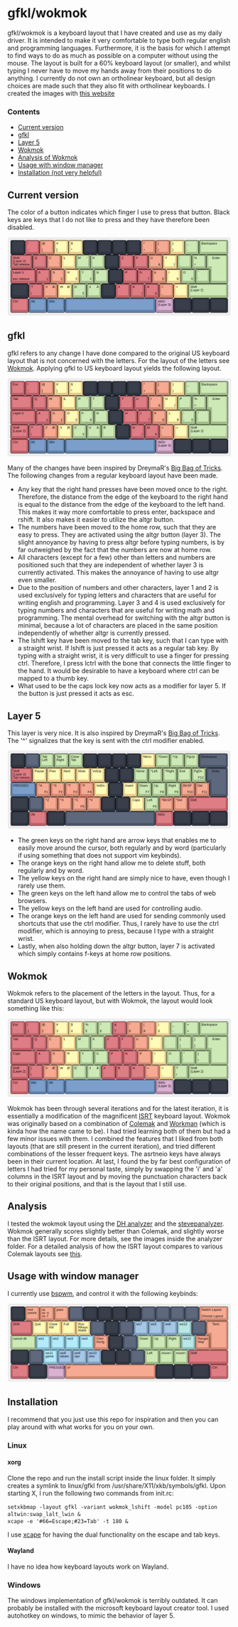 # gfkl/wokmok
gfkl/wokmok is a keyboard layout that I have created and use as my daily driver. It is intended to make it very comfortable to type both regular english and programming languages. Furthermore, it is the basis for which I attempt to find ways to do as much as possible on a computer without using the mouse. The layout is built for a 60% keyboard layout (or smaller), and whilst typing I never have to move my hands away from their positions to do anything. I currently do not own an ortholinear keyboard, but all design choices are made such that they also fit with ortholinear keyboards. I created the images with [this website](http://www.keyboard-layout-editor.com/)

### Contents
* [Current version](#current-version)
* [gfkl](#gfkl)
* [Layer 5](#layer-5)
* [Wokmok](#wokmok)
* [Analysis of Wokmok](#analysis)
* [Usage with window manager](#usage-with-window-manager)
* [Installation (not very helpful)](#installation)

## Current version
The color of a button indicates which finger I use to press that button. Black keys are keys that I do not like to press and they have therefore been disabled.

![Wokmok](images/wokmok.png)

## gfkl
gfkl refers to any change I have done compared to the original US keyboard layout that is not concerned with the letters. For the layout of the letters see [Wokmok](#wokmok). Applying gfkl to US keyboard layout yields the following layout.

![Qwerty](images/qwerty.png)

Many of the changes have been inspired by DreymaR's [Big Bag of Tricks](https://dreymar.colemak.org/). The following changes from a regular keyboard layout have been made.
* Any key that the right hand presses have been moved once to the right. Therefore, the distance from the edge of the keyboard to the right hand is equal to the distance from the edge of the keyboard to the left hand. This makes it way more comfortable to press enter, backspace and rshift. It also makes it easier to utilize the altgr button.
* The numbers have been moved to the home row, such that they are easy to press. They are activated using the altgr button (layer 3). The slight annoyance by having to press altgr before typing numbers, is by far outweighed by the fact that the numbers are now at home row.
* All characters (except for a few) other than letters and numbers are positioned such that they are independent of whether layer 3 is currently activated. This makes the annoyance of having to use altgr even smaller.
* Due to the position of numbers and other characters, layer 1 and 2 is used exclusively for typing letters and characters that are useful for writing english and programming. Layer 3 and 4 is used exclusively for typing numbers and characters that are useful for writing math and programming. The mental overhead for switching with the altgr button is minimal, because a lot of characters are placed in the same position independently of whether altgr is currently pressed.
* The lshift key have been moved to the tab key, such that I can type with a straight wrist. If lshift is just pressed it acts as a regular tab key. By typing with a straight wrist, it is very difficult to use a finger for pressing ctrl. Therefore, I press lctrl with the bone that connects the little finger to the hand. It would be desirable to have a keyboard where ctrl can be mapped to a thumb key.
* What used to be the caps lock key now acts as a modifier for layer 5. If the button is just pressed it acts as esc.

## Layer 5
This layer is very nice. It is also inspired by DreymaR's [Big Bag of Tricks](https://dreymar.colemak.org/). The '^' signalizes that the key is sent with the ctrl modifier enabled.

![Layer 5](images/layer5.png)

* The green keys on the right hand are arrow keys that enables me to easily move around the cursor, both regularly and by word (particularly if using something that does not support vim keybinds).
* The orange keys on the right hand allow me to delete stuff, both regularly and by word.
* The yellow keys on the right hand are simply nice to have, even though I rarely use them.
* The green keys on the left hand allow me to control the tabs of web browsers.
* The yellow keys on the left hand are used for controlling audio.
* The orange keys on the left hand are used for sending commonly used shortcuts that use the ctrl modifier. Thus, I rarely have to use the ctrl modifier, which is annoying to press, because I type with a straight wrist.
* Lastly, when also holding down the altgr button, layer 7 is activated which simply contains f-keys at home row positions.

## Wokmok
Wokmok refers to the placement of the letters in the layout. Thus, for a standard US keyboard layout, but with Wokmok, the layout would look something like this:

![USWokmok](images/uswokmok.png)

Wokmok has been through several iterations and for the latest iteration, it is essentially a modification of the magnificent [ISRT](https://notgate.github.io/layout/) keyboard layout. Wokmok was originally based on a combination of [Colemak](https://colemak.com/) and [Workman](https://workmanlayout.org/) (which is kinda how the name came to be). I had tried learning both of them but had a few minor issues with them. I combined the features that I liked from both layouts (that are still present in the current iteration), and tried different combinations of the lesser frequent keys. The asrtneio keys have always been in their current location. At last, I found the by far best configuration of letters I had tried for my personal taste, simply by swapping the 'i' and 'a' columns in the ISRT layout and by moving the punctuation characters back to their original positions, and that is the layout that I still use. 

## Analysis
I tested the wokmok layout using the [DH analyzer](https://colemakmods.github.io/mod-dh/analyze.html) and the [stevepanalyzer](https://colemakmods.github.io/mod-dh/analyze.html). Wokmok generally scores slightly better than Colemak, and slightly worse than the ISRT layout. For more details, see the images inside the analyzer folder. For a detailed analysis of how the ISRT layout compares to various Colemak layouts see [this](https://notgate.github.io/layout/).

## Usage with window manager
I currently use [bspwm](https://github.com/baskerville/bspwm), and control it with the following keybinds:

![bspwm example](images/bspwm.png)


## Installation
I recommend that you just use this repo for inspiration and then you can play around with what works for you on your own.
### Linux
#### xorg
Clone the repo and run the install script inside the linux folder. It simply creates a symlink to linux/gfkl from /usr/share/X11/xkb/symbols/gfkl. Upon starting X, I run the following two commands from init.rc:
```
setxkbmap -layout gfkl -variant wokmok_lshift -model pc105 -option altwin:swap_lalt_lwin &
xcape -e '#66=Escape;#23=Tab' -t 180 &
```
I use [xcape](https://github.com/alols/xcape) for having the dual functionality on the escape and tab keys.

#### Wayland
I have no idea how keyboard layouts work on Wayland.

### Windows
The windows implementation of gfkl/wokmok is terribly outdated. It can probably be installed with the microsoft keyboard layout creator tool. I used autohotkey on windows, to mimic the behavior of layer 5.
